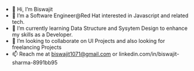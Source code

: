 - 👋 Hi, I’m Biswajit
- 👀 I’m a Software Engineer@Red Hat interested in Javascript and related tech.
- 🌱 I’m currently learning Data Structure and Sysytem Design to enhance my skills as a Developer.
- 💞️ I’m looking to collaborate on UI Projects and also looking for freelancing Projects
- 📫 Reach me at biswajit1071@gmail.com or linkedin.com/in/biswajit-sharma-8991bb95

<!---
BiswajitSharma-1071/BiswajitSharma-1071 is a ✨ special ✨ repository because its `README.md` (this file) appears on your GitHub profile.
You can click the Preview link to take a look at your changes.
--->

